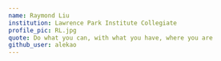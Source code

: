 ```yaml
---
name: Raymond Liu
institution: Lawrence Park Institute Collegiate
profile_pic: RL.jpg
quote: Do what you can, with what you have, where you are
github_user: alekao
---
```

